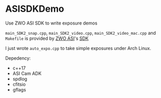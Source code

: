 # ASISDKDemo
Use ZWO ASI SDK to write exposure demos

`main_SDK2_snap.cpp`, `main_SDK2_video.cpp`, `main_SDK2_video_mac.cpp` and `Makefile` is provided by [ZWO ASI](http://zwoasi.com/software)'s [SDK](http://zwoasi.com/softwares/ASI_linux_mac_SDK_V1.13.0930.tar.bz2)

I just wrote `auto_expo.cpp` to take simple exposures under Arch Linux.

Depedency:
- c++17
- ASI Cam ADK
- spdlog
- cfitsio
- gflags

